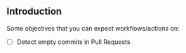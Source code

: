 ## Introduction

Some objectives that you can expect workflows/actions on:
- [ ] Detect empty commits in Pull Requests